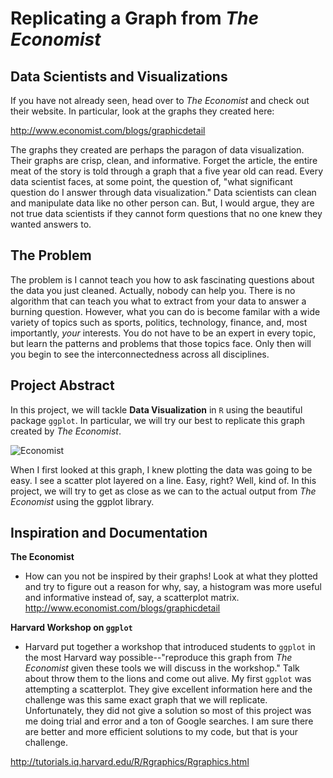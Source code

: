 # Replicating a Graph from _The Economist_

## Data Scientists and Visualizations

If you have not already seen, head over to _The Economist_ and check out their website. In particular, look at the graphs they created here: 

http://www.economist.com/blogs/graphicdetail

The graphs they created are perhaps the paragon of data visualization. Their graphs are crisp, clean, and informative. Forget the article, the entire meat of the story is told through a graph that a five year old can read. Every data scientist faces, at some point, the question of, "what significant question do I answer through data visualization." Data scientists can clean and manipulate data like no other person can. But, I would argue, they are not true data scientists if they cannot form questions that no one knew they wanted answers to. 

## The Problem

The problem is I cannot teach you how to ask fascinating questions about the data you just cleaned. Actually, nobody can help you. There is no algorithm that can teach you what to extract from your data to answer a burning question. However, what you can do is become familar with a wide variety of topics such as sports, politics, technology, finance, and, most importantly, _your_ interests. You do not have to be an expert in every topic, but learn the patterns and problems that those topics face. Only then will you begin to see the interconnectedness across all disciplines. 

## Project Abstract

In this project, we will tackle __Data Visualization__ in `R` using the beautiful package `ggplot`. In particular, we will try our best to replicate this graph created by _The Economist_. 




![Economist](https://cloud.githubusercontent.com/assets/22850980/24850224/0dedd2e8-1d84-11e7-88e6-4137b3f662fb.jpg)





When I first looked at this graph, I knew plotting the data was going to be easy. I see a scatter plot layered on a line. Easy, right? Well, kind of. In this project, we will try to get as close as we can to the actual output from _The Economist_ using the ggplot library. 



## Inspiration and Documentation

__The Economist__
* How can you not be inspired by their graphs! Look at what they plotted and try to figure out a reason for why, say, a histogram was more useful and informative instead of, say, a scatterplot matrix. 
http://www.economist.com/blogs/graphicdetail

__Harvard Workshop on `ggplot`__
* Harvard put together a workshop that introduced students to `ggplot` in the most Harvard way possible--"reproduce this graph from _The Economist_ given these tools we will discuss in the workshop." Talk about throw them to the lions and come out alive. My first `ggplot` was attempting a scatterplot. They give excellent information here and the challenge was this same exact graph that we will replicate. Unfortunately, they did not give a solution so most of this project was me doing trial and error and a ton of Google searches. I am sure there are better and more efficient solutions to my code, but that is your challenge.

http://tutorials.iq.harvard.edu/R/Rgraphics/Rgraphics.html
